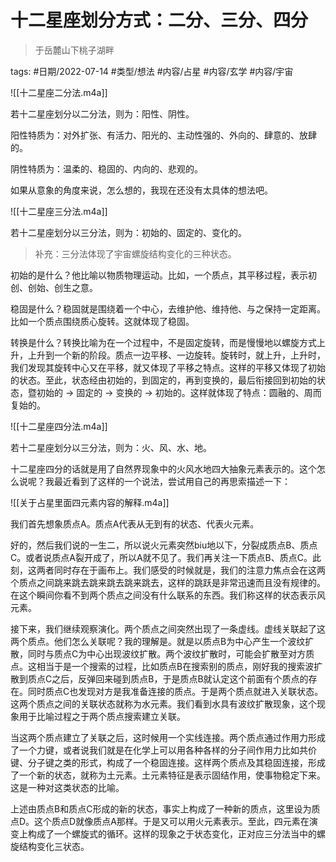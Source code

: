 # 十二星座划分方式：二分、三分、四分

  
> 于岳麓山下桃子湖畔

tags: #日期/2022-07-14 #类型/想法 #内容/占星 #内容/玄学 #内容/宇宙 





  

  

![[十二星座二分法.m4a]]  

若十二星座划分以二分法，则为：阳性、阴性。



阳性特质为：对外扩张、有活力、阳光的、主动性强的、外向的、肆意的、放肆的。

  

阴性特质为：温柔的、稳固的、内向的、悲观的。

  

如果从意象的角度来说，怎么想的，我现在还没有太具体的想法吧。

  

  

  
![[十二星座三分法.m4a]]
  

若十二星座划分以三分法，则为：初始的、固定的、变化的。

  

> 补充：三分法体现了宇宙螺旋结构变化的三种状态。

  

初始的是什么？他比喻以物质物理运动。比如，一个质点，其平移过程，表示初创、创始、创生之意。

  

稳固是什么？稳固就是围绕着一个中心，去维护他、维持他、与之保持一定距离。比如一个质点围绕质心旋转。这就体现了稳固。

  

转换是什么？转换比喻为在一个过程中，不是固定旋转，而是慢慢地以螺旋方式上升，上升到一个新的阶段。质点一边平移、一边旋转。旋转时，就上升，上升时，我们发现其旋转中心又在平移，就又体现了平移之特点。这样的平移又体现了初始的状态。至此，状态经由初始的，到固定的，再到变换的，最后衔接回到初始的状态，暨初始的 -> 固定的 -> 变换的 -> 初始的。这样就体现了特点：圆融的、周而复始的。

  

  
![[十二星座四分法.m4a]]
  

若十二星座划分以三分法，则为：火、风、水、地。

  

十二星座四分的话就是用了自然界现象中的火风水地四大抽象元素表示的。这个怎么说呢？我最近看到了这样的一个说法，尝试用自己的再思索描述一下：

  

  

![[关于占星里面四元素内容的解释.m4a]]  

我们首先想象质点A。质点A代表从无到有的状态、代表火元素。

  

好的，然后我们说的一生二，所以说火元素突然biu地以下，分裂成质点B、质点C。或者说质点A裂开成了，所以A就不见了。我们再关注一下质点B、质点C。此刻，这两者同时存在于画布上。我们感受的时候就是，我们的注意力焦点会在这两个质点之间跳来跳去跳来跳去跳来跳去，这样的跳跃是非常迅速而且没有规律的。在这个瞬间你看不到两个质点之间没有什么联系的东西。我们称这样的状态表示风元素。

  

接下来，我们继续观察演化。两个质点之间突然出现了一条虚线。虚线关联起了这两个质点。他们怎么关联呢？我的理解是。就是以质点B为中心产生一个波纹扩散，同时与质点C为中心出现波纹扩散。两个波纹扩散时，可能会扩散至对方质点。这相当于是一个搜索的过程，比如质点B在搜索别的质点，刚好我的搜索波扩散到质点C之后，反弹回来碰到质点B，于是质点B就认定这个前面有个质点的存在。同时质点C也发现对方是我准备连接的质点。于是两个质点就进入关联状态。这两个质点之间的关联状态就称为水元素。我们看到水具有波纹扩散现象，这个现象用于比喻过程之于两个质点搜索建立关联。

  

当这两个质点建立了关联之后，这时候用一个实线连接。两个质点通过作用力形成了一个力键，或者说我们就是在化学上可以用各种各样的分子间作用力比如共价键、分子键之类的形式，构成了一个稳固连接。这样两个质点及其稳固连接，形成了一个新的状态，就称为土元素。土元素特征是表示固结作用，使事物稳定下来。这是一种对这类状态的比喻。

  

上述由质点B和质点C形成的新的状态，事实上构成了一种新的质点，这里设为质点D。这个质点D就像质点A那样。于是又可以用火元素表示。至此，四元素在演变上构成了一个螺旋式的循环。这样的现象之于状态变化，正对应三分法当中的螺旋结构变化三状态。